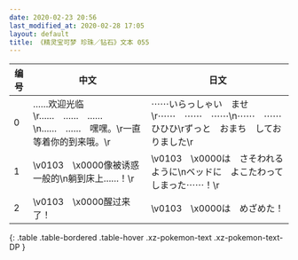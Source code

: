 ```yaml
---
date: 2020-02-23 20:56
last_modified_at: 2020-02-28 17:05
layout: default
title: 《精灵宝可梦 珍珠／钻石》文本 055
---
```

| 编号 | 中文 | 日文 |
| ---- | ---- | ---- |
| 0 | ……欢迎光临\r……　……　……\n……　……　嘿嘿。\r一直等着你的到来哦。\r | ⋯⋯いらっしゃい　ませ\r⋯⋯　⋯⋯　⋯⋯\n⋯⋯　⋯⋯　ひひひ\rずっと　おまち　しておりました\r |
| 1 | \v0103　\x0000像被诱惑一般的\n躺到床上……！\r | \v0103　\x0000は　さそわれるように\nベッドに　よこたわってしまった⋯⋯！\r |
| 2 | \v0103　\x0000醒过来了！ | \v0103　\x0000は　めざめた！ |
{: .table .table-bordered .table-hover .xz-pokemon-text .xz-pokemon-text-DP }